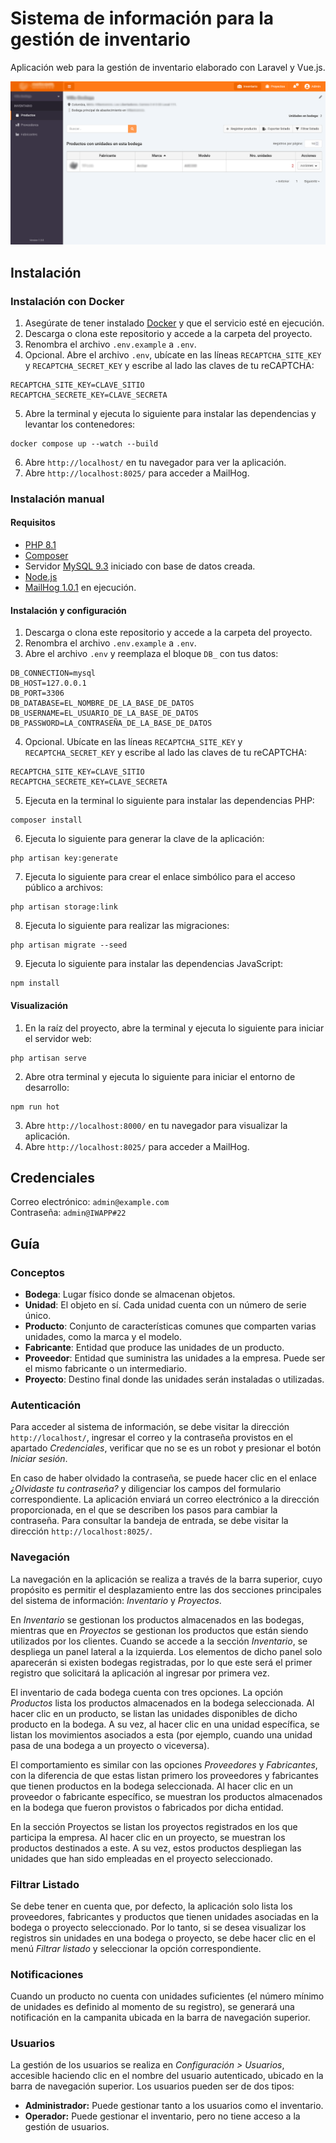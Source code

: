 # Sistema de información para la gestión de inventario

Aplicación web para la gestión de inventario elaborado con Laravel y Vue.js.

![Captura de pantalla de la aplicación web](/screenshot.png)

## Instalación

### Instalación con Docker

1. Asegúrate de tener instalado [Docker](https://www.docker.com/products/docker-desktop/) y que el servicio esté en ejecución.
2. Descarga o clona este repositorio y accede a la carpeta del proyecto.
3. Renombra el archivo `.env.example` a `.env`.
4. Opcional. Abre el archivo `.env`, ubícate en las líneas `RECAPTCHA_SITE_KEY` y `RECAPTCHA_SECRET_KEY` y escribe al lado las claves de tu reCAPTCHA:

```
RECAPTCHA_SITE_KEY=CLAVE_SITIO
RECAPTCHA_SECRETE_KEY=CLAVE_SECRETA
```

5. Abre la terminal y ejecuta lo siguiente para instalar las dependencias y levantar los contenedores:

```
docker compose up --watch --build
```

6. Abre `http://localhost/` en tu navegador para ver la aplicación.
7. Abre `http://localhost:8025/` para acceder a MailHog.

### Instalación manual

#### Requisitos

-   [PHP 8.1](https://www.php.net/downloads)
-   [Composer](https://getcomposer.org/download/)
-   Servidor [MySQL 9.3](https://dev.mysql.com/downloads/mysql/) iniciado con base de datos creada.
-   [Node.js](https://nodejs.org/es/download)
-   [MailHog 1.0.1](https://github.com/mailhog/MailHog/releases/tag/v1.0.1) en ejecución.

#### Instalación y configuración

1. Descarga o clona este repositorio y accede a la carpeta del proyecto.
2. Renombra el archivo `.env.example` a `.env`.
3. Abre el archivo `.env` y reemplaza el bloque `DB_` con tus datos:

```
DB_CONNECTION=mysql
DB_HOST=127.0.0.1
DB_PORT=3306
DB_DATABASE=EL_NOMBRE_DE_LA_BASE_DE_DATOS
DB_USERNAME=EL_USUARIO_DE_LA_BASE_DE_DATOS
DB_PASSWORD=LA_CONTRASEÑA_DE_LA_BASE_DE_DATOS
```

4. Opcional. Ubícate en las líneas `RECAPTCHA_SITE_KEY` y `RECAPTCHA_SECRET_KEY` y escribe al lado las claves de tu reCAPTCHA:

```
RECAPTCHA_SITE_KEY=CLAVE_SITIO
RECAPTCHA_SECRETE_KEY=CLAVE_SECRETA
```

5. Ejecuta en la terminal lo siguiente para instalar las dependencias PHP:

```
composer install
```

6. Ejecuta lo siguiente para generar la clave de la aplicación:

```
php artisan key:generate
```

7. Ejecuta lo siguiente para crear el enlace simbólico para el acceso público a archivos:

```
php artisan storage:link
```

8. Ejecuta lo siguiente para realizar las migraciones:

```
php artisan migrate --seed
```

9. Ejecuta lo siguiente para instalar las dependencias JavaScript:

```
npm install
```

#### Visualización

1. En la raíz del proyecto, abre la terminal y ejecuta lo siguiente para iniciar el servidor web:

```
php artisan serve
```

2. Abre otra terminal y ejecuta lo siguiente para iniciar el entorno de desarrollo:

```
npm run hot
```

3. Abre `http://localhost:8000/` en tu navegador para visualizar la aplicación.
4. Abre `http://localhost:8025/` para acceder a MailHog.

## Credenciales

Correo electrónico: `admin@example.com`\
Contraseña: `admin@IWAPP#22`

## Guía

### Conceptos

-   **Bodega**: Lugar físico donde se almacenan objetos.
-   **Unidad**: El objeto en sí. Cada unidad cuenta con un número de serie único.
-   **Producto**: Conjunto de características comunes que comparten varias unidades, como la marca y el modelo.
-   **Fabricante**: Entidad que produce las unidades de un producto.
-   **Proveedor**: Entidad que suministra las unidades a la empresa. Puede ser el mismo fabricante o un intermediario.
-   **Proyecto**: Destino final donde las unidades serán instaladas o utilizadas.

### Autenticación

Para acceder al sistema de información, se debe visitar la dirección `http://localhost/`, ingresar el correo y la contraseña provistos en el apartado _Credenciales_, verificar que no se es un robot y presionar el botón _Iniciar sesión_.

En caso de haber olvidado la contraseña, se puede hacer clic en el enlace _¿Olvidaste tu contraseña?_ y diligenciar los campos del formulario correspondiente. La aplicación enviará un correo electrónico a la dirección proporcionada, en el que se describen los pasos para cambiar la contraseña. Para consultar la bandeja de entrada, se debe visitar la dirección `http://localhost:8025/`.

### Navegación

La navegación en la aplicación se realiza a través de la barra superior, cuyo propósito es permitir el desplazamiento entre las dos secciones principales del sistema de información: _Inventario_ y _Proyectos_.

En _Inventario_ se gestionan los productos almacenados en las bodegas, mientras que en _Proyectos_ se gestionan los productos que están siendo utilizados por los clientes. Cuando se accede a la sección _Inventario_, se despliega un panel lateral a la izquierda. Los elementos de dicho panel solo aparecerán si existen bodegas registradas, por lo que este será el primer registro que solicitará la aplicación al ingresar por primera vez.

El inventario de cada bodega cuenta con tres opciones. La opción _Productos_ lista los productos almacenados en la bodega seleccionada. Al hacer clic en un producto, se listan las unidades disponibles de dicho producto en la bodega. A su vez, al hacer clic en una unidad específica, se listan los movimientos asociados a esta (por ejemplo, cuando una unidad pasa de una bodega a un proyecto o viceversa).

El comportamiento es similar con las opciones _Proveedores_ y _Fabricantes_, con la diferencia de que estas listan primero los proveedores y fabricantes que tienen productos en la bodega seleccionada. Al hacer clic en un proveedor o fabricante específico, se muestran los productos almacenados en la bodega que fueron provistos o fabricados por dicha entidad.

En la sección Proyectos se listan los proyectos registrados en los que participa la empresa. Al hacer clic en un proyecto, se muestran los productos destinados a este. A su vez, estos productos despliegan las unidades que han sido empleadas en el proyecto seleccionado.

### Filtrar Listado

Se debe tener en cuenta que, por defecto, la aplicación solo lista los proveedores, fabricantes y productos que tienen unidades asociadas en la bodega o proyecto seleccionado. Por lo tanto, si se desea visualizar los registros sin unidades en una bodega o proyecto, se debe hacer clic en el menú _Filtrar listado_ y seleccionar la opción correspondiente.

### Notificaciones

Cuando un producto no cuenta con unidades suficientes (el número mínimo de unidades es definido al momento de su registro), se generará una notificación en la campanita ubicada en la barra de navegación superior.

### Usuarios

La gestión de los usuarios se realiza en _Configuración > Usuarios_, accesible haciendo clic en el nombre del usuario autenticado, ubicado en la barra de navegación superior. Los usuarios pueden ser de dos tipos:

-   **Administrador:** Puede gestionar tanto a los usuarios como el inventario.
-   **Operador:** Puede gestionar el inventario, pero no tiene acceso a la gestión de usuarios.

